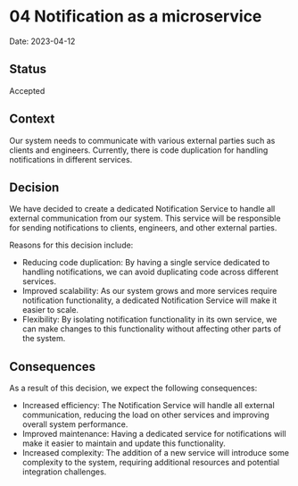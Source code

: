 # 04 Notification as a microservice

Date: 2023-04-12

## Status

Accepted

## Context

Our system needs to communicate with various external parties such as clients and engineers. Currently, there is code duplication for handling notifications in different services.

## Decision

We have decided to create a dedicated Notification Service to handle all external communication from our system. This service will be responsible for sending notifications to clients, engineers, and other external parties.

Reasons for this decision include:

-   Reducing code duplication: By having a single service dedicated to handling notifications, we can avoid duplicating code across different services.
-   Improved scalability: As our system grows and more services require notification functionality, a dedicated Notification Service will make it easier to scale.
-   Flexibility: By isolating notification functionality in its own service, we can make changes to this functionality without affecting other parts of the system.

## Consequences

As a result of this decision, we expect the following consequences:

-   Increased efficiency: The Notification Service will handle all external communication, reducing the load on other services and improving overall system performance.
-   Improved maintenance: Having a dedicated service for notifications will make it easier to maintain and update this functionality.
-   Increased complexity: The addition of a new service will introduce some complexity to the system, requiring additional resources and potential integration challenges.



